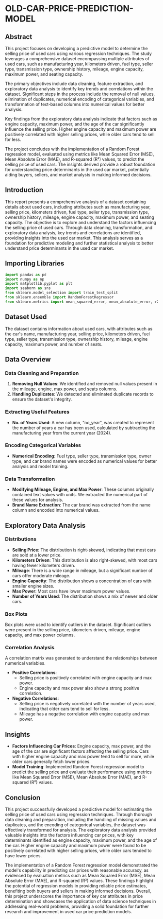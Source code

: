 # OLD-CAR-PRICE-PREDICTION-MODEL

## Abstract

This project focuses on developing a predictive model to determine the selling price of used cars using various regression techniques. The study leverages a comprehensive dataset encompassing multiple attributes of used cars, such as manufacturing year, kilometers driven, fuel type, seller type, transmission type, ownership history, mileage, engine capacity, maximum power, and seating capacity.

The primary objectives include data cleaning, feature extraction, and exploratory data analysis to identify key trends and correlations within the dataset. Significant steps in the process include the removal of null values, elimination of duplicates, numerical encoding of categorical variables, and transformation of text-based columns into numerical values for better analysis.

Key findings from the exploratory data analysis indicate that factors such as engine capacity, maximum power, and the age of the car significantly influence the selling price. Higher engine capacity and maximum power are positively correlated with higher selling prices, while older cars tend to sell for less.

The project concludes with the implementation of a Random Forest regression model, evaluated using metrics like Mean Squared Error (MSE), Mean Absolute Error (MAE), and R-squared (R²) values, to predict the selling price of used cars. The insights derived provide a robust foundation for understanding price determinants in the used car market, potentially aiding buyers, sellers, and market analysts in making informed decisions.

## Introduction

This report presents a comprehensive analysis of a dataset containing details about used cars, including attributes such as manufacturing year, selling price, kilometers driven, fuel type, seller type, transmission type, ownership history, mileage, engine capacity, maximum power, and seating capacity. The objective is to explore and understand the factors influencing the selling price of used cars. Through data cleaning, transformation, and exploratory data analysis, key trends and correlations are identified, providing insights into the used car market. This analysis serves as a foundation for predictive modeling and further statistical analysis to better understand price determinants in the used car market.

## Importing Libraries

```python
import pandas as pd
import numpy as np
import matplotlib.pyplot as plt
import seaborn as sns
from sklearn.model_selection import train_test_split
from sklearn.ensemble import RandomForestRegressor
from sklearn.metrics import mean_squared_error, mean_absolute_error, r2_score
```

## Dataset Used

The dataset contains information about used cars, with attributes such as the car's name, manufacturing year, selling price, kilometers driven, fuel type, seller type, transmission type, ownership history, mileage, engine capacity, maximum power, and number of seats.

## Data Overview

### Data Cleaning and Preparation

1. **Removing Null Values**: We identified and removed null values present in the mileage, engine, max power, and seats columns.
2. **Handling Duplicates**: We detected and eliminated duplicate records to ensure the dataset's integrity.

### Extracting Useful Features

- **No. of Years Used**: A new column, "no_year", was created to represent the number of years a car has been used, calculated by subtracting the manufacturing year from the current year (2024).

### Encoding Categorical Variables

- **Numerical Encoding**: Fuel type, seller type, transmission type, owner type, and car brand names were encoded as numerical values for better analysis and model training.

### Data Transformation

- **Modifying Mileage, Engine, and Max Power**: These columns originally contained text values with units. We extracted the numerical part of these values for analysis.
- **Brand Name Extraction**: The car brand was extracted from the name column and encoded into numerical values.

## Exploratory Data Analysis

### Distributions

- **Selling Price**: The distribution is right-skewed, indicating that most cars are sold at a lower price.
- **Kilometers Driven**: This distribution is also right-skewed, with most cars having fewer kilometers driven.
- **Mileage**: There is a wide range in mileage, but a significant number of cars offer moderate mileage.
- **Engine Capacity**: The distribution shows a concentration of cars with smaller engine sizes.
- **Max Power**: Most cars have lower maximum power values.
- **Number of Years Used**: The distribution shows a mix of newer and older cars.

### Box Plots

Box plots were used to identify outliers in the dataset. Significant outliers were present in the selling price, kilometers driven, mileage, engine capacity, and max power columns.

### Correlation Analysis

A correlation matrix was generated to understand the relationships between numerical variables.

- **Positive Correlations**:
  - Selling price is positively correlated with engine capacity and max power.
  - Engine capacity and max power also show a strong positive correlation.
- **Negative Correlations**:
  - Selling price is negatively correlated with the number of years used, indicating that older cars tend to sell for less.
  - Mileage has a negative correlation with engine capacity and max power.

## Insights

- **Factors Influencing Car Prices**: Engine capacity, max power, and the age of the car are significant factors affecting the selling price. Cars with higher engine capacity and max power tend to sell for more, while older cars generally fetch lower prices.
- **Model Training**: Implemented Random Forest regression model to predict the selling price and evaluate their performance using metrics like Mean Squared Error (MSE), Mean Absolute Error (MAE), and R-squared (R²) values.

## Conclusion

This project successfully developed a predictive model for estimating the selling price of used cars using regression techniques. Through thorough data cleaning and preparation, including the handling of missing values and duplicates, and the encoding of categorical variables, the dataset was effectively transformed for analysis. The exploratory data analysis provided valuable insights into the factors influencing car prices, with key determinants identified as engine capacity, maximum power, and the age of the car. Higher engine capacity and maximum power were found to be positively correlated with higher selling prices, while older cars tended to have lower prices.

The implementation of a Random Forest regression model demonstrated the model's capability in predicting car prices with reasonable accuracy, as evidenced by evaluation metrics such as Mean Squared Error (MSE), Mean Absolute Error (MAE), and R-squared (R²) values. These findings highlight the potential of regression models in providing reliable price estimates, benefiting both buyers and sellers in making informed decisions. Overall, this project underscores the importance of key car attributes in price determination and showcases the application of data science techniques in addressing real-world problems, providing a solid foundation for further research and improvement in used car price prediction models.
